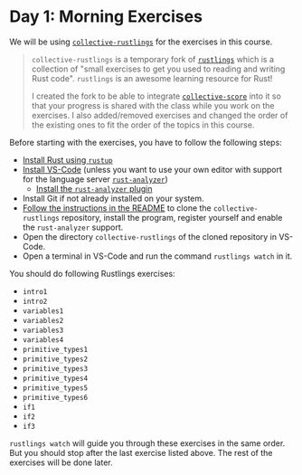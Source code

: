 # Day 1: Morning Exercises

We will be using [`collective-rustlings`](https://codeberg.org/mo8it/collective-rustlings) for the exercises in this course.

> `collective-rustlings` is a temporary fork of [`rustlings`](https://github.com/rust-lang/rustlings) which is a collection of "small exercises to get you used to reading and writing Rust code".
> `rustlings` is an awesome learning resource for Rust!
>
> I created the fork to be able to integrate [`collective-score`](https://codeberg.org/mo8it/collective-score) into it so that your progress is shared with the class while you work on the exercises.
> I also added/removed exercises and changed the order of the existing ones to fit the order of the topics in this course.

Before starting with the exercises, you have to follow the following steps:

- [Install Rust using `rustup`](https://www.rust-lang.org/tools/install)
- [Install VS-Code](https://code.visualstudio.com/) (unless you want to use your own editor with support for the language server [`rust-analyzer`](https://rust-analyzer.github.io/))
  - [Install the `rust-analyzer` plugin](https://marketplace.visualstudio.com/items?itemName=rust-lang.rust-analyzer)
- Install Git if not already installed on your system.
- [Follow the instructions in the README](https://codeberg.org/mo8it/collective-rustlings/src/branch/main/README.md#getting-started) to clone the `collective-rustlings` repository, install the program, register yourself and enable the `rust-analyzer` support.
- Open the directory `collective-rustlings` of the cloned repository in VS-Code.
- Open a terminal in VS-Code and run the command `rustlings watch` in it.

You should do following Rustlings exercises:

- `intro1`
- `intro2`
- `variables1`
- `variables2`
- `variables3`
- `variables4`
- `primitive_types1`
- `primitive_types2`
- `primitive_types3`
- `primitive_types4`
- `primitive_types5`
- `primitive_types6`
- `if1`
- `if2`
- `if3`

`rustlings watch` will guide you through these exercises in the same order.
But you should stop after the last exercise listed above.
The rest of the exercises will be done later.
